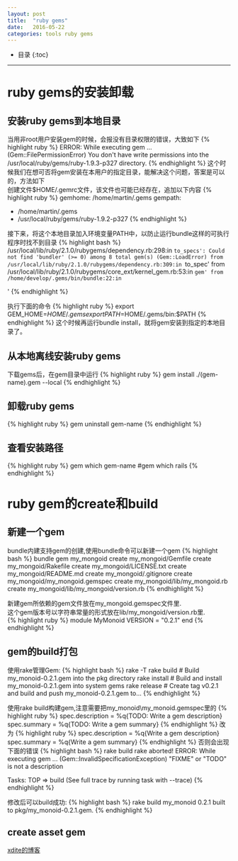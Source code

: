 ```yaml
---
layout: post
title:  "ruby gems"
date:   2016-05-22
categories: tools ruby gems
---
```


* 目录
{:toc}

***

# ruby gems的安装卸载

## 安装ruby gems到本地目录
当用非root用户安装gem的时候，会报没有目录权限的错误，大致如下
{% highlight ruby %}
ERROR:  While executing gem ... (Gem::FilePermissionError)
      You don't have write permissions into the /usr/local/ruby/gems/ruby-1.9.3-p327 directory.
{% endhighlight %}
这个时候我们在想可否将gem安装在本用户的指定目录，能解决这个问题，答案是可以的，方法如下  
创建文件$HOME/.gemrc文件，该文件也可能已经存在，追加以下内容
{% highlight ruby %}
gemhome: /home/martin/.gems
gempath:
  - /home/martin/.gems
  - /usr/local/ruby/gems/ruby-1.9.2-p327
{% endhighlight %}

接下来，将这个本地目录加入环境变量PATH中，以防止运行bundle这样的可执行程序时找不到目录
{% highlight bash %}
/usr/local/lib/ruby/2.1.0/rubygems/dependency.rb:298:in `to_specs': Could not find 'bundler' (>= 0) among 8 total gem(s) (Gem::LoadError)
  from /usr/local/lib/ruby/2.1.0/rubygems/dependency.rb:309:in `to_spec'
  from /usr/local/lib/ruby/2.1.0/rubygems/core_ext/kernel_gem.rb:53:in `gem'
  from /home/develop/.gems/bin/bundle:22:in `<main>'
{% endhighlight %}

执行下面的命令
{% highlight ruby %}
export GEM_HOME=$HOME/.gems
export PATH=$HOME/.gems/bin:$PATH
{% endhighlight %}
这个时候再运行bundle install，就将gem安装到指定的本地目录了。

## 从本地离线安装ruby gems
下载gems后，在gem目录中运行
{% highlight ruby %}
gem install ./(gem-name).gem --local
{% endhighlight %}

## 卸载ruby gems
{% highlight ruby %}
gem uninstall gem-name
{% endhighlight %}

## 查看安装路径
{% highlight ruby %}
gem which gem-name #gem which rails
{% endhighlight %}

# ruby gem的create和build

## 新建一个gem
bundle内建支持gem的创建,使用bundle命令可以新建一个gem
{% highlight bash %}
bundle gem my_mongoid
      create  my_mongoid/Gemfile
      create  my_mongoid/Rakefile
      create  my_mongoid/LICENSE.txt
      create  my_mongoid/README.md
      create  my_mongoid/.gitignore
      create  my_mongoid/my_mongoid.gemspec
      create  my_mongoid/lib/my_mongoid.rb
      create  my_mongoid/lib/my_mongoid/version.rb
{% endhighlight %}

新建gem所依赖的gem文件放在my_mongoid.gemspec文件里.  
这个gem版本号以字符串常量的形式放在lib/my_mongoid/version.rb里.  
{% highlight ruby %}
module MyMonoid
  VERSION = "0.2.1"
end
{% endhighlight %}

## gem的build打包
使用rake管理Gem:
{% highlight bash %}
rake -T
rake build    # Build my_monoid-0.2.1.gem into the pkg directory
rake install  # Build and install my_monoid-0.2.1.gem into system gems
rake release  # Create tag v0.2.1 and build and push my_monoid-0.2.1.gem to...
{% endhighlight %}

使用rake build构建gem,注意需要把my_monoid\my_monoid.gemspec里的
{% highlight ruby %}
spec.description   = %q{TODO: Write a gem description}
spec.summary       = %q{TODO: Write a gem summary}
{% endhighlight %}
改为
{% highlight ruby %}
spec.description   = %q{Write a gem description}
spec.summary       = %q{Write a gem summary}
{% endhighlight %}
否则会出现下面的错误
{% highlight bash %}
rake build
rake aborted!
ERROR:  While executing gem ... (Gem::InvalidSpecificationException)
    "FIXME" or "TODO" is not a description

Tasks: TOP => build
(See full trace by running task with --trace)
{% endhighlight %}

修改后可以build成功:
{% highlight bash %}
rake build
my_monoid 0.2.1 built to pkg/my_monoid-0.2.1.gem.
{% endhighlight %}

## create asset gem
[xdite的博客](http://blog.xdite.net/posts/2012/01/04/how-to-pack-a-asset-gem/)

